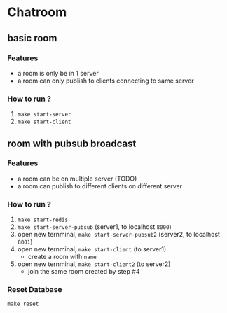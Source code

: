 # Chatroom

## basic room
### Features
- a room is only be in 1 server
- a room can only publish to clients connecting to same server
### How to run ?
1. `make start-server`
2. `make start-client`


## room with pubsub broadcast
### Features
- a room can be on multiple server (TODO)
- a room can publish to different clients on different server

### How to run ?
1. `make start-redis` 
2. `make start-server-pubsub` (server1, to localhost `8000`)
3. open new ternminal, `make start-server-pubsub2` (server2, to localhost `8001`)
4. open new ternminal, `make start-client` (to server1)
    - create a room with `name`
5. open new ternminal, `make start-client2` (to server2)
    - join the same room created by step #4

### Reset Database 
`make reset`